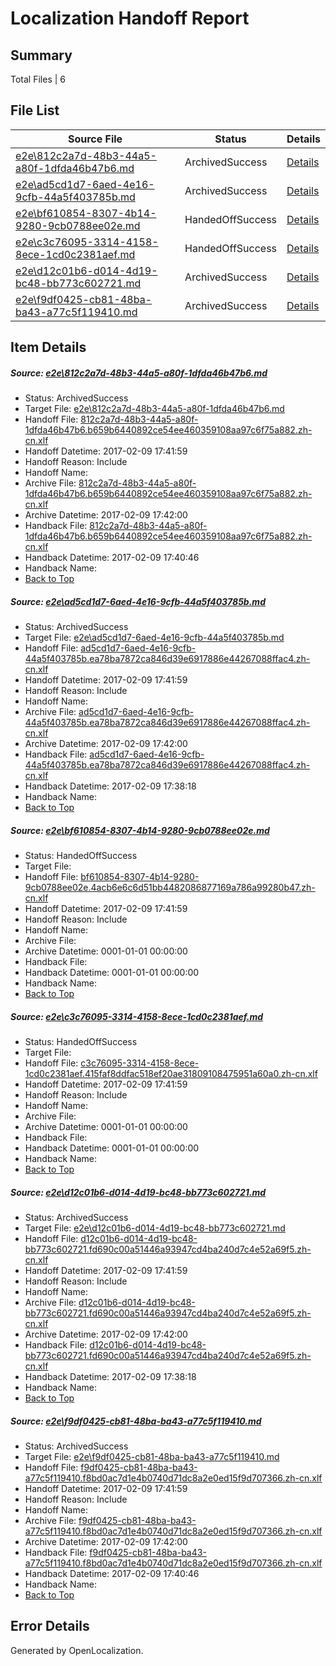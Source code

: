 # <a name='report-top'></a> Localization Handoff Report

## Summary
 Total Files | 6

## File List
 Source File | Status | Details 
 ----------- | ------ | ------- 
 [e2e\812c2a7d-48b3-44a5-a80f-1dfda46b47b6.md](https://github.com/OpenLocalizationTestOrg/ol-test0/blob/b0b7ad8712008af1a7a1100b00f3508889520cc6/e2e/812c2a7d-48b3-44a5-a80f-1dfda46b47b6.md) | ArchivedSuccess | [Details](#d17b757426298c3d4530cc56e5843c31c5c58a091)
 [e2e\ad5cd1d7-6aed-4e16-9cfb-44a5f403785b.md](https://github.com/OpenLocalizationTestOrg/ol-test0/blob/a61c8a44fc75e12e62856c77574347614dc42838/e2e/ad5cd1d7-6aed-4e16-9cfb-44a5f403785b.md) | ArchivedSuccess | [Details](#e397b409eb1c8703941f9f5956202b9da33297132)
 [e2e\bf610854-8307-4b14-9280-9cb0788ee02e.md](https://github.com/OpenLocalizationTestOrg/ol-test0/blob/a8618430e6d741c0e13eff03af9d099546221ec6/e2e/bf610854-8307-4b14-9280-9cb0788ee02e.md) | HandedOffSuccess | [Details](#54f08cf5f2025e747250d67b08b6b91ce720aa573)
 [e2e\c3c76095-3314-4158-8ece-1cd0c2381aef.md](https://github.com/OpenLocalizationTestOrg/ol-test0/blob/a8618430e6d741c0e13eff03af9d099546221ec6/e2e/c3c76095-3314-4158-8ece-1cd0c2381aef.md) | HandedOffSuccess | [Details](#1afbbacd71191aac9a6b1306d5f4992cab20addc4)
 [e2e\d12c01b6-d014-4d19-bc48-bb773c602721.md](https://github.com/OpenLocalizationTestOrg/ol-test0/blob/a61c8a44fc75e12e62856c77574347614dc42838/e2e/d12c01b6-d014-4d19-bc48-bb773c602721.md) | ArchivedSuccess | [Details](#be0ea6b48bbfeb63bb1946df1edfb7848a96098b5)
 [e2e\f9df0425-cb81-48ba-ba43-a77c5f119410.md](https://github.com/OpenLocalizationTestOrg/ol-test0/blob/b0b7ad8712008af1a7a1100b00f3508889520cc6/e2e/f9df0425-cb81-48ba-ba43-a77c5f119410.md) | ArchivedSuccess | [Details](#ba78a16a4606c3c30789c2cb7568a575a33121156)

## Item Details
##### <a name='d17b757426298c3d4530cc56e5843c31c5c58a091'></a> Source: [e2e\812c2a7d-48b3-44a5-a80f-1dfda46b47b6.md](https://github.com/OpenLocalizationTestOrg/ol-test0/blob/b0b7ad8712008af1a7a1100b00f3508889520cc6/e2e/812c2a7d-48b3-44a5-a80f-1dfda46b47b6.md)
* Status: ArchivedSuccess
* Target File: [e2e\812c2a7d-48b3-44a5-a80f-1dfda46b47b6.md](https://github.com/OpenLocalizationTestOrg/ol-test0-zhcn/blob/cf3f2bacd8bf9326799324f1a7fbe8546badf35d/e2e/812c2a7d-48b3-44a5-a80f-1dfda46b47b6.md)
* Handoff File: [812c2a7d-48b3-44a5-a80f-1dfda46b47b6.b659b6440892ce54ee460359108aa97c6f75a882.zh-cn.xlf](https://github.com/OpenLocalizationTestOrg/ol-test0-handoff/blob/4c7e94195c904b42ea46a9ffb354ced802dd586e/ol-handoff/OpenLocalizationTestOrg/ol-test0-zhcn/shujia/low/812c2a7d-48b3-44a5-a80f-1dfda46b47b6.b659b6440892ce54ee460359108aa97c6f75a882.zh-cn.xlf)
* Handoff Datetime: 2017-02-09 17:41:59
* Handoff Reason: Include
* Handoff Name: 
* Archive File: [812c2a7d-48b3-44a5-a80f-1dfda46b47b6.b659b6440892ce54ee460359108aa97c6f75a882.zh-cn.xlf](https://github.com/OpenLocalizationTestOrg/ol-test0-handoff/blob/ed38eb9765621e37db6d3a391784168f2763fa9e/ol-archive/OpenLocalizationTestOrg/ol-test0-zhcn/shujia/low/812c2a7d-48b3-44a5-a80f-1dfda46b47b6.b659b6440892ce54ee460359108aa97c6f75a882.zh-cn.xlf)
* Archive Datetime: 2017-02-09 17:42:00
* Handback File: [812c2a7d-48b3-44a5-a80f-1dfda46b47b6.b659b6440892ce54ee460359108aa97c6f75a882.zh-cn.xlf](https://github.com/OpenLocalizationTestOrg/ol-test0-handback/blob/cab3613e7447d88adc542b6380cefd7d9bde0a5b/ol-handback/OpenLocalizationTestOrg/ol-test0-zhcn/shujia/high/812c2a7d-48b3-44a5-a80f-1dfda46b47b6.b659b6440892ce54ee460359108aa97c6f75a882.zh-cn.xlf)
* Handback Datetime: 2017-02-09 17:40:46
* Handback Name: 
* [Back to Top](#report-top)

##### <a name='e397b409eb1c8703941f9f5956202b9da33297132'></a> Source: [e2e\ad5cd1d7-6aed-4e16-9cfb-44a5f403785b.md](https://github.com/OpenLocalizationTestOrg/ol-test0/blob/a61c8a44fc75e12e62856c77574347614dc42838/e2e/ad5cd1d7-6aed-4e16-9cfb-44a5f403785b.md)
* Status: ArchivedSuccess
* Target File: [e2e\ad5cd1d7-6aed-4e16-9cfb-44a5f403785b.md](https://github.com/OpenLocalizationTestOrg/ol-test0-zhcn/blob/cee24a2c98636d7a991bb1c44a6432e82d2449da/e2e/ad5cd1d7-6aed-4e16-9cfb-44a5f403785b.md)
* Handoff File: [ad5cd1d7-6aed-4e16-9cfb-44a5f403785b.ea78ba7872ca846d39e6917886e44267088ffac4.zh-cn.xlf](https://github.com/OpenLocalizationTestOrg/ol-test0-handoff/blob/4c7e94195c904b42ea46a9ffb354ced802dd586e/ol-handoff/OpenLocalizationTestOrg/ol-test0-zhcn/shujia/low/ad5cd1d7-6aed-4e16-9cfb-44a5f403785b.ea78ba7872ca846d39e6917886e44267088ffac4.zh-cn.xlf)
* Handoff Datetime: 2017-02-09 17:41:59
* Handoff Reason: Include
* Handoff Name: 
* Archive File: [ad5cd1d7-6aed-4e16-9cfb-44a5f403785b.ea78ba7872ca846d39e6917886e44267088ffac4.zh-cn.xlf](https://github.com/OpenLocalizationTestOrg/ol-test0-handoff/blob/ed38eb9765621e37db6d3a391784168f2763fa9e/ol-archive/OpenLocalizationTestOrg/ol-test0-zhcn/shujia/low/ad5cd1d7-6aed-4e16-9cfb-44a5f403785b.ea78ba7872ca846d39e6917886e44267088ffac4.zh-cn.xlf)
* Archive Datetime: 2017-02-09 17:42:00
* Handback File: [ad5cd1d7-6aed-4e16-9cfb-44a5f403785b.ea78ba7872ca846d39e6917886e44267088ffac4.zh-cn.xlf](https://github.com/OpenLocalizationTestOrg/ol-test0-handback/blob/df303340ae64eea232ca75995ae603aed4cfe284/ol-handback/OpenLocalizationTestOrg/ol-test0-zhcn/shujia/high/ad5cd1d7-6aed-4e16-9cfb-44a5f403785b.ea78ba7872ca846d39e6917886e44267088ffac4.zh-cn.xlf)
* Handback Datetime: 2017-02-09 17:38:18
* Handback Name: 
* [Back to Top](#report-top)

##### <a name='54f08cf5f2025e747250d67b08b6b91ce720aa573'></a> Source: [e2e\bf610854-8307-4b14-9280-9cb0788ee02e.md](https://github.com/OpenLocalizationTestOrg/ol-test0/blob/a8618430e6d741c0e13eff03af9d099546221ec6/e2e/bf610854-8307-4b14-9280-9cb0788ee02e.md)
* Status: HandedOffSuccess
* Target File: 
* Handoff File: [bf610854-8307-4b14-9280-9cb0788ee02e.4acb6e6c6d51bb4482086877169a786a99280b47.zh-cn.xlf](https://github.com/OpenLocalizationTestOrg/ol-test0-handoff/blob/4c7e94195c904b42ea46a9ffb354ced802dd586e/ol-handoff/OpenLocalizationTestOrg/ol-test0-zhcn/shujia/low/bf610854-8307-4b14-9280-9cb0788ee02e.4acb6e6c6d51bb4482086877169a786a99280b47.zh-cn.xlf)
* Handoff Datetime: 2017-02-09 17:41:59
* Handoff Reason: Include
* Handoff Name: 
* Archive File: 
* Archive Datetime: 0001-01-01 00:00:00
* Handback File: 
* Handback Datetime: 0001-01-01 00:00:00
* Handback Name: 
* [Back to Top](#report-top)

##### <a name='1afbbacd71191aac9a6b1306d5f4992cab20addc4'></a> Source: [e2e\c3c76095-3314-4158-8ece-1cd0c2381aef.md](https://github.com/OpenLocalizationTestOrg/ol-test0/blob/a8618430e6d741c0e13eff03af9d099546221ec6/e2e/c3c76095-3314-4158-8ece-1cd0c2381aef.md)
* Status: HandedOffSuccess
* Target File: 
* Handoff File: [c3c76095-3314-4158-8ece-1cd0c2381aef.415faf8ddfac518ef20ae31809108475951a60a0.zh-cn.xlf](https://github.com/OpenLocalizationTestOrg/ol-test0-handoff/blob/4c7e94195c904b42ea46a9ffb354ced802dd586e/ol-handoff/OpenLocalizationTestOrg/ol-test0-zhcn/shujia/low/c3c76095-3314-4158-8ece-1cd0c2381aef.415faf8ddfac518ef20ae31809108475951a60a0.zh-cn.xlf)
* Handoff Datetime: 2017-02-09 17:41:59
* Handoff Reason: Include
* Handoff Name: 
* Archive File: 
* Archive Datetime: 0001-01-01 00:00:00
* Handback File: 
* Handback Datetime: 0001-01-01 00:00:00
* Handback Name: 
* [Back to Top](#report-top)

##### <a name='be0ea6b48bbfeb63bb1946df1edfb7848a96098b5'></a> Source: [e2e\d12c01b6-d014-4d19-bc48-bb773c602721.md](https://github.com/OpenLocalizationTestOrg/ol-test0/blob/a61c8a44fc75e12e62856c77574347614dc42838/e2e/d12c01b6-d014-4d19-bc48-bb773c602721.md)
* Status: ArchivedSuccess
* Target File: [e2e\d12c01b6-d014-4d19-bc48-bb773c602721.md](https://github.com/OpenLocalizationTestOrg/ol-test0-zhcn/blob/cee24a2c98636d7a991bb1c44a6432e82d2449da/e2e/d12c01b6-d014-4d19-bc48-bb773c602721.md)
* Handoff File: [d12c01b6-d014-4d19-bc48-bb773c602721.fd690c00a51446a93947cd4ba240d7c4e52a69f5.zh-cn.xlf](https://github.com/OpenLocalizationTestOrg/ol-test0-handoff/blob/4c7e94195c904b42ea46a9ffb354ced802dd586e/ol-handoff/OpenLocalizationTestOrg/ol-test0-zhcn/shujia/low/d12c01b6-d014-4d19-bc48-bb773c602721.fd690c00a51446a93947cd4ba240d7c4e52a69f5.zh-cn.xlf)
* Handoff Datetime: 2017-02-09 17:41:59
* Handoff Reason: Include
* Handoff Name: 
* Archive File: [d12c01b6-d014-4d19-bc48-bb773c602721.fd690c00a51446a93947cd4ba240d7c4e52a69f5.zh-cn.xlf](https://github.com/OpenLocalizationTestOrg/ol-test0-handoff/blob/ed38eb9765621e37db6d3a391784168f2763fa9e/ol-archive/OpenLocalizationTestOrg/ol-test0-zhcn/shujia/low/d12c01b6-d014-4d19-bc48-bb773c602721.fd690c00a51446a93947cd4ba240d7c4e52a69f5.zh-cn.xlf)
* Archive Datetime: 2017-02-09 17:42:00
* Handback File: [d12c01b6-d014-4d19-bc48-bb773c602721.fd690c00a51446a93947cd4ba240d7c4e52a69f5.zh-cn.xlf](https://github.com/OpenLocalizationTestOrg/ol-test0-handback/blob/df303340ae64eea232ca75995ae603aed4cfe284/ol-handback/OpenLocalizationTestOrg/ol-test0-zhcn/shujia/high/d12c01b6-d014-4d19-bc48-bb773c602721.fd690c00a51446a93947cd4ba240d7c4e52a69f5.zh-cn.xlf)
* Handback Datetime: 2017-02-09 17:38:18
* Handback Name: 
* [Back to Top](#report-top)

##### <a name='ba78a16a4606c3c30789c2cb7568a575a33121156'></a> Source: [e2e\f9df0425-cb81-48ba-ba43-a77c5f119410.md](https://github.com/OpenLocalizationTestOrg/ol-test0/blob/b0b7ad8712008af1a7a1100b00f3508889520cc6/e2e/f9df0425-cb81-48ba-ba43-a77c5f119410.md)
* Status: ArchivedSuccess
* Target File: [e2e\f9df0425-cb81-48ba-ba43-a77c5f119410.md](https://github.com/OpenLocalizationTestOrg/ol-test0-zhcn/blob/cf3f2bacd8bf9326799324f1a7fbe8546badf35d/e2e/f9df0425-cb81-48ba-ba43-a77c5f119410.md)
* Handoff File: [f9df0425-cb81-48ba-ba43-a77c5f119410.f8bd0ac7d1e4b0740d71dc8a2e0ed15f9d707366.zh-cn.xlf](https://github.com/OpenLocalizationTestOrg/ol-test0-handoff/blob/4c7e94195c904b42ea46a9ffb354ced802dd586e/ol-handoff/OpenLocalizationTestOrg/ol-test0-zhcn/shujia/low/f9df0425-cb81-48ba-ba43-a77c5f119410.f8bd0ac7d1e4b0740d71dc8a2e0ed15f9d707366.zh-cn.xlf)
* Handoff Datetime: 2017-02-09 17:41:59
* Handoff Reason: Include
* Handoff Name: 
* Archive File: [f9df0425-cb81-48ba-ba43-a77c5f119410.f8bd0ac7d1e4b0740d71dc8a2e0ed15f9d707366.zh-cn.xlf](https://github.com/OpenLocalizationTestOrg/ol-test0-handoff/blob/ed38eb9765621e37db6d3a391784168f2763fa9e/ol-archive/OpenLocalizationTestOrg/ol-test0-zhcn/shujia/low/f9df0425-cb81-48ba-ba43-a77c5f119410.f8bd0ac7d1e4b0740d71dc8a2e0ed15f9d707366.zh-cn.xlf)
* Archive Datetime: 2017-02-09 17:42:00
* Handback File: [f9df0425-cb81-48ba-ba43-a77c5f119410.f8bd0ac7d1e4b0740d71dc8a2e0ed15f9d707366.zh-cn.xlf](https://github.com/OpenLocalizationTestOrg/ol-test0-handback/blob/cab3613e7447d88adc542b6380cefd7d9bde0a5b/ol-handback/OpenLocalizationTestOrg/ol-test0-zhcn/shujia/high/f9df0425-cb81-48ba-ba43-a77c5f119410.f8bd0ac7d1e4b0740d71dc8a2e0ed15f9d707366.zh-cn.xlf)
* Handback Datetime: 2017-02-09 17:40:46
* Handback Name: 
* [Back to Top](#report-top)


## Error Details

Generated by OpenLocalization.
